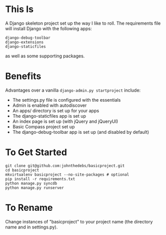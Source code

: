 This Is
=======

A Django skeleton project set up the way I like to roll. The requirements file will install Django with the following apps:

    django-debug-toolbar
    django-extensions
    django-staticfiles

as well as some supporting packages.

Benefits
========

Advantages over a vanilla `django-admin.py startproject` include:

 * The settings.py file is configured with the essentials
 * Admin is enabled with autodiscover
 * An apps/ directory is set up for your apps
 * The django-staticfiles app is set up
 * An index page is set up (with jQuery and jQueryUI)
 * Basic Compass project set up
 * The django-debug-toolbar app is set up (and disabled by default)

To Get Started
==============

    git clone git@github.com:johnthedebs/basicproject.git
    cd basicproject
    mkvirtualenv basicproject --no-site-packages # optional
    pip install -r requirements.txt
    python manage.py syncdb
    python manage.py runserver

To Rename
=========

Change instances of "basicproject" to your project name (the directory name and in settings.py).
